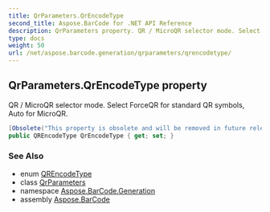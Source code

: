 ```yaml
---
title: QrParameters.QrEncodeType
second_title: Aspose.BarCode for .NET API Reference
description: QrParameters property. QR / MicroQR selector mode. Select ForceQR for standard QR symbols Auto for MicroQR
type: docs
weight: 50
url: /net/aspose.barcode.generation/qrparameters/qrencodetype/
---
```

## QrParameters.QrEncodeType property

QR / MicroQR selector mode. Select ForceQR for standard QR symbols, Auto for MicroQR.

```csharp
[Obsolete("This property is obsolete and will be removed in future releases. It is recommended to use separate MicroQR barcode type.")]
public QREncodeType QrEncodeType { get; set; }
```

### See Also

* enum [QREncodeType](../../qrencodetype/)
* class [QrParameters](../)
* namespace [Aspose.BarCode.Generation](../../../aspose.barcode.generation/)
* assembly [Aspose.BarCode](../../../)


